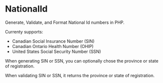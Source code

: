 NationalId
==========

Generate, Validate, and Format National Id numbers in PHP.

Currenty supports:
- Canadian Social Insurance Number (SIN)
- Canadian Ontario Health Number (OHIP)
- United States Social Security Number (SSN)

When generating SIN or SSN, you can optionally chose the province or state of registration.

When validating SIN or SSN, it returns the province or state of registration.
